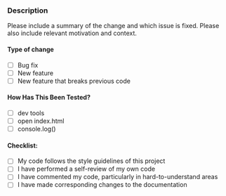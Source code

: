 ### Description
Please include a summary of the change and which issue is fixed. Please also 
include relevant motivation and context.

#### Type of change
- [ ] Bug fix
- [ ] New feature
- [ ] New feature that breaks previous code

#### How Has This Been Tested?
- [ ] dev tools
- [ ] open index.html
- [ ] console.log()

#### Checklist:
- [ ] My code follows the style guidelines of this project
- [ ] I have performed a self-review of my own code
- [ ] I have commented my code, particularly in hard-to-understand areas
- [ ] I have made corresponding changes to the documentation
